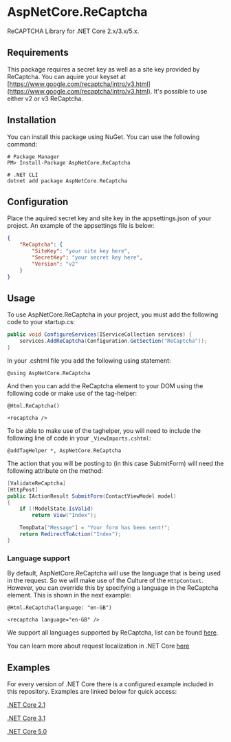 # AspNetCore.ReCaptcha
ReCAPTCHA Library for .NET Core 2.x/3.x/5.x.

## Requirements
This package requires a secret key as well as a site key provided by ReCaptcha. You can aquire your keyset at [https://www.google.com/recaptcha/intro/v3.html](https://www.google.com/recaptcha/intro/v3.html). It's possible to use either v2 or v3 ReCaptcha.

## Installation
You can install this package using NuGet. You can use the following command:

```shell
# Package Manager
PM> Install-Package AspNetCore.ReCaptcha

# .NET CLI
dotnet add package AspNetCore.ReCaptcha
```

## Configuration
Place the aquired secret key and site key in the appsettings.json of your project. An example of the appsettings file is below:

```json
{
    "ReCaptcha": {
        "SiteKey": "your site key here",
        "SecretKey": "your secret key here",
        "Version": "v2"
    }
}
```

## Usage
To use AspNetCore.ReCaptcha in your project, you must add the following code to your startup.cs:

```csharp
public void ConfigureServices(IServiceCollection services) {
    services.AddReCaptcha(Configuration.GetSection("ReCaptcha"));
}
```

In your .cshtml file you add the following using statement:

```cshtml
@using AspNetCore.ReCaptcha
```

And then you can add the ReCaptcha element to your DOM using the following code or make use of the tag-helper:

```cshtml
@Html.ReCaptcha()
```
```cshtml
<recaptcha />
```
To be able to make use of the taghelper, you will need to include the following line of code in your `_ViewImports.cshtml`:
```cshtml
@addTagHelper *, AspNetCore.ReCaptcha
```

The action that you will be posting to (in this case SubmitForm) will need the following attribute on the method:

```csharp
[ValidateReCaptcha]
[HttpPost]
public IActionResult SubmitForm(ContactViewModel model)
{
    if (!ModelState.IsValid)
        return View("Index");

    TempData["Message"] = "Your form has been sent!";
    return RedirectToAction("Index");
}
```

### Language support
By default, AspNetCore.ReCaptcha will use the language that is being used in the request. So we will make use of the Culture of the `HttpContext`. However, you can override this by specifying a language in the ReCaptcha element. This is shown in the next example:
```cshtml
@Html.ReCaptcha(language: "en-GB")
```

```cshtml
<recaptcha language="en-GB" />
```
We support all languages supported by ReCaptcha, list can be found [here](https://developers.google.com/recaptcha/docs/language).

You can learn more about request localization in .NET Core [here](https://docs.microsoft.com/en-us/aspnet/core/fundamentals/localization?view=aspnetcore-3.1)

## Examples
For every version of .NET Core there is a configured example included in this repository. Examples are linked below for quick access:

[.NET Core 2.1](https://github.com/michaelvs97/AspNetCore.ReCaptcha/tree/master/Samples/AspNetCore.ReCaptcha.NetCore21)

[.NET Core 3.1](https://github.com/michaelvs97/AspNetCore.ReCaptcha/tree/master/Samples/AspNetCore.ReCaptcha.NetCore31)

[.NET Core 5.0](https://github.com/michaelvs97/AspNetCore.ReCaptcha/tree/master/Samples/AspNetCore.ReCaptcha.NetCore50)
